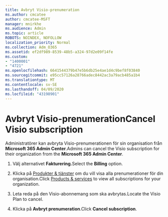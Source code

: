 ```yaml
---
title: Avbryt Visio-prenumeration
ms.author: cmcatee
author: cmcatee-MSFT
manager: mnirkhe
ms.audience: Admin
ms.topic: article
ROBOTS: NOINDEX, NOFOLLOW
localization_priority: Normal
ms.collection: Adm_O365
ms.assetid: ef2df989-8539-48b5-a324-97d2e09f14fe
ms.custom:
- "1400001"
- "4721"
ms.openlocfilehash: 6641544379b47e5b6db25e4ae1d4c9bef8f03840
ms.sourcegitcommit: e95cc57126a28766adec8442ac3a79acb485a1b4
ms.translationtype: MT
ms.contentlocale: sv-SE
ms.lasthandoff: 04/09/2020
ms.locfileid: "43198901"
---
```

# <a name="cancel-visio-subscription"></a><span data-ttu-id="75e2d-102">Avbryt Visio-prenumeration</span><span class="sxs-lookup"><span data-stu-id="75e2d-102">Cancel Visio subscription</span></span>

<span data-ttu-id="75e2d-103">Administratörer kan avbryta Visio-prenumerationen för sin organisation från **Microsoft 365 Admin Center**.</span><span class="sxs-lookup"><span data-stu-id="75e2d-103">Admins can cancel the Visio subscription for their organization from the **Microsoft 365 Admin Center**.</span></span> 

1. <span data-ttu-id="75e2d-104">Välj alternativet **Fakturering.**</span><span class="sxs-lookup"><span data-stu-id="75e2d-104">Select the **Billing** option.</span></span>

2. <span data-ttu-id="75e2d-105">Klicka på [Produkter & tjänster](https://admin.microsoft.com/AdminPortal/Home?adminportal=1&msCV=%2BbOQtMNsz0ei8f5z.0.36#/subscriptions) om du vill visa alla prenumerationer för din organisation.</span><span class="sxs-lookup"><span data-stu-id="75e2d-105">Click [Products & services](https://admin.microsoft.com/AdminPortal/Home?adminportal=1&msCV=%2BbOQtMNsz0ei8f5z.0.36#/subscriptions) to view all subscriptions for your organization.</span></span>

3. <span data-ttu-id="75e2d-106">Leta reda på den Visio-abonnemang som ska avbrytas.</span><span class="sxs-lookup"><span data-stu-id="75e2d-106">Locate the Visio Plan to cancel.</span></span>

4. <span data-ttu-id="75e2d-107">Klicka på **Avbryt prenumeration**.</span><span class="sxs-lookup"><span data-stu-id="75e2d-107">Click **Cancel subscription**.</span></span>
